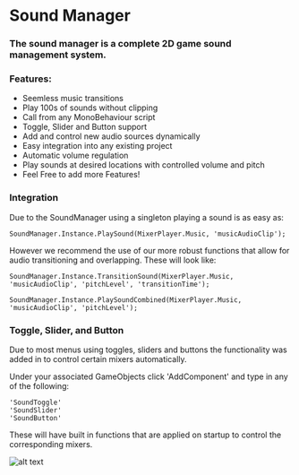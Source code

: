 # Sound Manager

### The sound manager is a complete 2D game sound management system.

### Features:
* Seemless music transitions
* Play 100s of sounds without clipping
* Call from any MonoBehaviour script
* Toggle, Slider and Button support
* Add and control new audio sources dynamically
* Easy integration into any existing project
* Automatic volume regulation
* Play sounds at desired locations with controlled volume and pitch
* Feel Free to add more Features!

### Integration

Due to the SoundManager using a singleton playing a sound is as easy as:

```
SoundManager.Instance.PlaySound(MixerPlayer.Music, 'musicAudioClip');
```

However we recommend the use of our more robust functions that allow for audio transitioning and overlapping. These will look like:

```
SoundManager.Instance.TransitionSound(MixerPlayer.Music, 'musicAudioClip', 'pitchLevel', 'transitionTime');

SoundManager.Instance.PlaySoundCombined(MixerPlayer.Music, 'musicAudioClip', 'pitchLevel');
```

### Toggle, Slider, and Button

Due to most menus using toggles, sliders and buttons the functionality was added in to control certain mixers automatically.

Under your associated GameObjects click 'AddComponent' and type in any of the following:

```
'SoundToggle'
'SoundSlider'
'SoundButton'
```

These will have built in functions that are applied on startup to control the corresponding mixers.

![alt text](https://user-images.githubusercontent.com/35278058/57865550-664a8a80-77c3-11e9-8a32-bcf2c783cbd7.PNG "SoundSlider")
